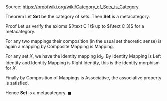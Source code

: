 # 

Source: https://proofwiki.org/wiki/Category_of_Sets_is_Category

Theorem
Let $\mathbf{Set}$ be the category of sets.
Then $\mathbf{Set}$ is a metacategory.


Proof
Let us verify the axioms $(\text C 1)$ up to $(\text C 3)$ for a metacategory.

For any two mappings their composition (in the usual set theoretic sense) is again a mapping by Composite Mapping is Mapping.

For any set $X$, we have the identity mapping $\operatorname{id}_X$.
By Identity Mapping is Left Identity and Identity Mapping is Right Identity, this is the identity morphism for $X$.

Finally by Composition of Mappings is Associative, the associative property is satisfied.

Hence $\mathbf{Set}$ is a metacategory.
$\blacksquare$





